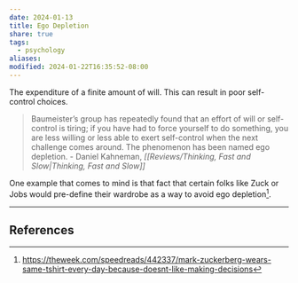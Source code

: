 ```yaml
---
date: 2024-01-13
title: Ego Depletion
share: true
tags:
  - psychology
aliases: 
modified: 2024-01-22T16:35:52-08:00
---
```


The expenditure of a finite amount of will. This can result in poor self-control choices. 

> Baumeister’s group has repeatedly found that an effort of will or self-control is tiring; if you have had to force yourself to do something, you are less willing or less able to exert self-control when the next challenge comes around. The phenomenon has been named ego depletion. - Daniel Kahneman, _[[Reviews/Thinking, Fast and Slow|Thinking, Fast and Slow]]_

One example that comes to mind is that fact that certain folks like Zuck or Jobs would pre-define their wardrobe as a way to avoid ego depletion[^1]. 

---
## References
[^1]: https://theweek.com/speedreads/442337/mark-zuckerberg-wears-same-tshirt-every-day-because-doesnt-like-making-decisions 